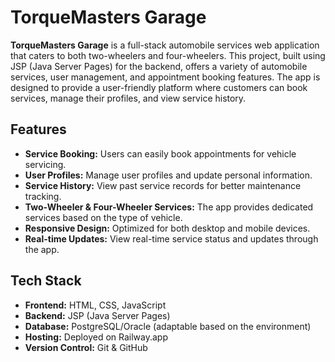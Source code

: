 # TorqueMasters Garage

**TorqueMasters Garage** is a full-stack automobile services web application that caters to both two-wheelers and four-wheelers. This project, built using JSP (Java Server Pages) for the backend, offers a variety of automobile services, user management, and appointment booking features. The app is designed to provide a user-friendly platform where customers can book services, manage their profiles, and view service history.

## Features

- **Service Booking:** Users can easily book appointments for vehicle servicing.
- **User Profiles:** Manage user profiles and update personal information.
- **Service History:** View past service records for better maintenance tracking.
- **Two-Wheeler & Four-Wheeler Services:** The app provides dedicated services based on the type of vehicle.
- **Responsive Design:** Optimized for both desktop and mobile devices.
- **Real-time Updates:** View real-time service status and updates through the app.

## Tech Stack

- **Frontend:** HTML, CSS, JavaScript
- **Backend:** JSP (Java Server Pages)
- **Database:** PostgreSQL/Oracle (adaptable based on the environment)
- **Hosting:** Deployed on Railway.app
- **Version Control:** Git & GitHub
